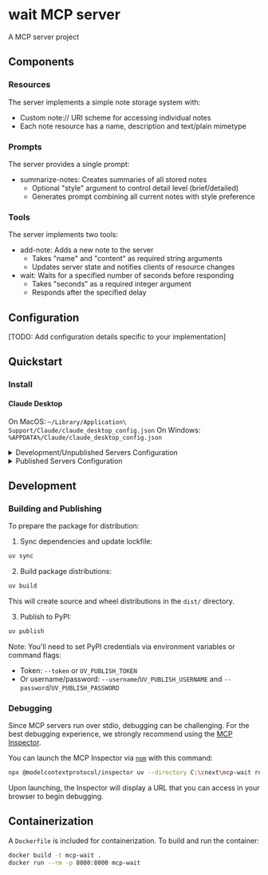 # wait MCP server

A MCP server project

## Components

### Resources

The server implements a simple note storage system with:
- Custom note:// URI scheme for accessing individual notes
- Each note resource has a name, description and text/plain mimetype

### Prompts

The server provides a single prompt:
- summarize-notes: Creates summaries of all stored notes
  - Optional "style" argument to control detail level (brief/detailed)
  - Generates prompt combining all current notes with style preference

### Tools

The server implements two tools:
- add-note: Adds a new note to the server
  - Takes "name" and "content" as required string arguments
  - Updates server state and notifies clients of resource changes
- wait: Waits for a specified number of seconds before responding
  - Takes "seconds" as a required integer argument
  - Responds after the specified delay

## Configuration

[TODO: Add configuration details specific to your implementation]

## Quickstart

### Install

#### Claude Desktop

On MacOS: `~/Library/Application\ Support/Claude/claude_desktop_config.json`
On Windows: `%APPDATA%/Claude/claude_desktop_config.json`

<details>
  <summary>Development/Unpublished Servers Configuration</summary>
  ```
  "mcpServers": {
    "wait": {
      "command": "uv",
      "args": [
        "--directory",
        "C:\cnext\mcp-wait",
        "run",
        "wait"
      ]
    }
  }
  ```
</details>

<details>
  <summary>Published Servers Configuration</summary>
  ```
  "mcpServers": {
    "wait": {
      "command": "uvx",
      "args": [
        "wait"
      ]
    }
  }
  ```
</details>

## Development

### Building and Publishing

To prepare the package for distribution:

1. Sync dependencies and update lockfile:
```bash
uv sync
```

2. Build package distributions:
```bash
uv build
```

This will create source and wheel distributions in the `dist/` directory.

3. Publish to PyPI:
```bash
uv publish
```

Note: You'll need to set PyPI credentials via environment variables or command flags:
- Token: `--token` or `UV_PUBLISH_TOKEN`
- Or username/password: `--username`/`UV_PUBLISH_USERNAME` and `--password`/`UV_PUBLISH_PASSWORD`

### Debugging

Since MCP servers run over stdio, debugging can be challenging. For the best debugging
experience, we strongly recommend using the [MCP Inspector](https://github.com/modelcontextprotocol/inspector).


You can launch the MCP Inspector via [`npm`](https://docs.npmjs.com/downloading-and-installing-node-js-and-npm) with this command:

```bash
npx @modelcontextprotocol/inspector uv --directory C:\cnext\mcp-wait run wait
```


Upon launching, the Inspector will display a URL that you can access in your browser to begin debugging.

## Containerization

A `Dockerfile` is included for containerization. To build and run the container:

```bash
docker build -t mcp-wait .
docker run --rm -p 8000:8000 mcp-wait
```